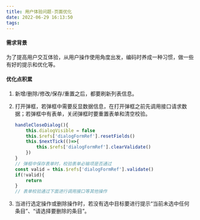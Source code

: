 ```yaml
---
title: 用户体验问题-页面优化
date: 2022-06-29 16:13:50
tags:
---
```


#### 需求背景

为了提高用户交互体验，从用户操作使用角度出发，编码时养成一种习惯，做一些有好的提示和优化等。

#### 优化点积累

1. 新增/删除/修改/保存/重置之后，都要刷新列表信息。
2. 打开弹框，若弹框中需要反显数据信息，在打开弹框之前先调用接口请求数据；若弹框中有表单，关闭弹框时要重置表单和清空校验。

    ```javascript
    handleCloseDialog(){
        this.dialogVisible = false
        this.$refs['dialogFormRef'].resetFields()
        this.$nextTick(()=>{
            this.$refs['dialogFormRef'].clearValidate()
        })
    }
    // 弹框中保存表单时，校验表单必输项是否通过
    const valid = this.$refs['dialogFormRef'].validate()
    if(!valid){
        return
    }
    // 表单校验通过下面进行调用接口等其他操作

    ```

3. 当进行选定操作或删除操作时，若没有选中目标要进行提示“当前未选中任何条目”、“请选择要删除的条目”。

